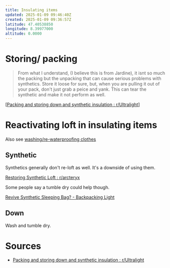 ```yaml
---
title: Insulating items
updated: 2025-01-09 09:46:40Z
created: 2025-01-09 09:36:57Z
latitude: 47.40538850
longitude: 8.39977000
altitude: 0.0000
---
```


# Storing/ packing
>  From what I understand, (I believe this is from Jardine), it isnt so much the packing but the unpacking that can cause serious problems with synthetics. Store it loose for sure, but, when you are pulling it out of your pack, don't just grab a peice and yank. This can tear the synthetic and make it not perform as well.

[[Packing and storing down and synthetic insulation : r/Ultralight]]

# Reactivating loft in insulating items
Also see [washing/re-waterproofing clothes](../../Outdoors/Maintenance/Washing_re-waterproofing%20clothes.md#insulating-items)

## Synthetic
Synthetics generally don't re-loft as well. It's a downside of using them.

[Restoring Synthetic Loft : r/arcteryx](https://www.reddit.com/r/arcteryx/comments/qywyvk/restoring_synthetic_loft/)

Some people say a tumble dry could help though.

[Revive Synthetic Sleeping Bag? - Backpacking Light](https://backpackinglight.com/forums/topic/revive-synthetic-sleeping-bag/)

## Down
Wash and tumble dry.

# Sources
[Packing and storing down and synthetic insulation : r/Ultralight]: https://www.reddit.com/r/Ultralight/comments/7d54f3/packing_and_storing_down_and_synthetic_insulation/
- [Packing and storing down and synthetic insulation : r/Ultralight]
